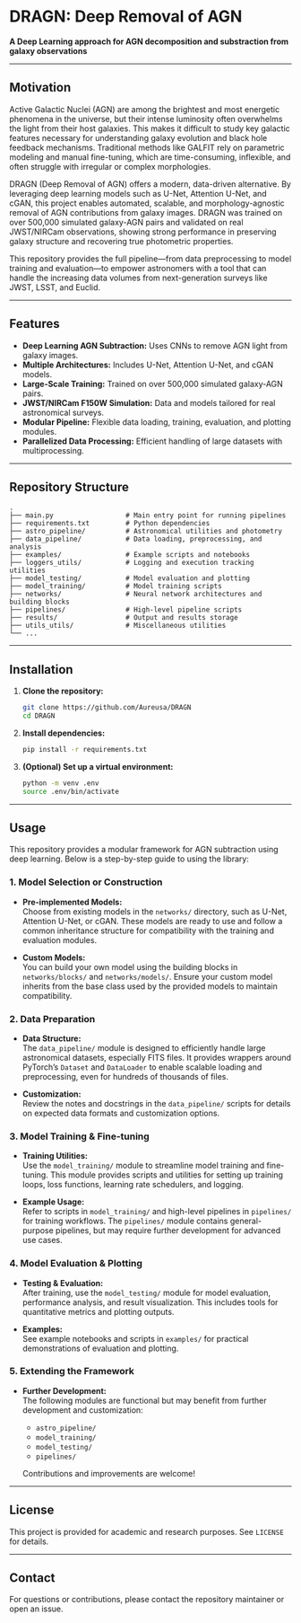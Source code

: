 # DRAGN: Deep Removal of AGN

**A Deep Learning approach for AGN
decomposition and substraction from galaxy observations**

---

## Motivation

Active Galactic Nuclei (AGN) are among the brightest and most energetic phenomena in the universe, but their intense luminosity often overwhelms the light from their host galaxies. This makes it difficult to study key galactic features necessary for understanding galaxy evolution and black hole feedback mechanisms. Traditional methods like GALFIT rely on parametric modeling and manual fine-tuning, which are time-consuming, inflexible, and often struggle with irregular or complex morphologies.

DRAGN (Deep Removal of AGN) offers a modern, data-driven alternative. By leveraging deep learning models such as U-Net, Attention U-Net, and cGAN, this project enables automated, scalable, and morphology-agnostic removal of AGN contributions from galaxy images. DRAGN was trained on over 500,000 simulated galaxy-AGN pairs and validated on real JWST/NIRCam observations, showing strong performance in preserving galaxy structure and recovering true photometric properties.

This repository provides the full pipeline—from data preprocessing to model training and evaluation—to empower astronomers with a tool that can handle the increasing data volumes from next-generation surveys like JWST, LSST, and Euclid.

---

## Features

- **Deep Learning AGN Subtraction:** Uses CNNs to remove AGN light from galaxy images.
- **Multiple Architectures:** Includes U-Net, Attention U-Net, and cGAN models.
- **Large-Scale Training:** Trained on over 500,000 simulated galaxy-AGN pairs.
- **JWST/NIRCam F150W Simulation:** Data and models tailored for real astronomical surveys.
- **Modular Pipeline:** Flexible data loading, training, evaluation, and plotting modules.
- **Parallelized Data Processing:** Efficient handling of large datasets with multiprocessing.

---

## Repository Structure

```
.
├── main.py                  # Main entry point for running pipelines
├── requirements.txt         # Python dependencies
├── astro_pipeline/          # Astronomical utilities and photometry
├── data_pipeline/           # Data loading, preprocessing, and analysis
├── examples/                # Example scripts and notebooks 
├── loggers_utils/           # Logging and execution tracking utilities
├── model_testing/           # Model evaluation and plotting
├── model_training/          # Model training scripts
├── networks/                # Neural network architectures and building blocks
├── pipelines/               # High-level pipeline scripts
├── results/                 # Output and results storage
├── utils_utils/             # Miscellaneous utilities
└── ...
```

---

## Installation

1. **Clone the repository:**
    ```bash
    git clone https://github.com/Aureusa/DRAGN
    cd DRAGN
    ```

2. **Install dependencies:**
    ```bash
    pip install -r requirements.txt
    ```

3. **(Optional) Set up a virtual environment:**
    ```bash
    python -m venv .env
    source .env/bin/activate
    ```

---

## Usage

This repository provides a modular framework for AGN subtraction using deep learning. Below is a step-by-step guide to using the library:

### 1. Model Selection or Construction

- **Pre-implemented Models:**  
  Choose from existing models in the `networks/` directory, such as U-Net, Attention U-Net, or cGAN. These models are ready to use and follow a common inheritance structure for compatibility with the training and evaluation modules.

- **Custom Models:**  
  You can build your own model using the building blocks in `networks/blocks/` and `networks/models/`. Ensure your custom model inherits from the base class used by the provided models to maintain compatibility.

### 2. Data Preparation

- **Data Structure:**  
  The `data_pipeline/` module is designed to efficiently handle large astronomical datasets, especially FITS files. It provides wrappers around PyTorch’s `Dataset` and `DataLoader` to enable scalable loading and preprocessing, even for hundreds of thousands of files.

- **Customization:**  
  Review the notes and docstrings in the `data_pipeline/` scripts for details on expected data formats and customization options.

### 3. Model Training & Fine-tuning

- **Training Utilities:**  
  Use the `model_training/` module to streamline model training and fine-tuning. This module provides scripts and utilities for setting up training loops, loss functions, learning rate schedulers, and logging.

- **Example Usage:**  
  Refer to scripts in `model_training/` and high-level pipelines in `pipelines/` for training workflows. The `pipelines/` module contains general-purpose pipelines, but may require further development for advanced use cases.

### 4. Model Evaluation & Plotting

- **Testing & Evaluation:**  
  After training, use the `model_testing/` module for model evaluation, performance analysis, and result visualization. This includes tools for quantitative metrics and plotting outputs.

- **Examples:**  
  See example notebooks and scripts in `examples/` for practical demonstrations of evaluation and plotting.

### 5. Extending the Framework

- **Further Development:**  
  The following modules are functional but may benefit from further development and customization:
  - `astro_pipeline/`
  - `model_training/`
  - `model_testing/`
  - `pipelines/`

  Contributions and improvements are welcome!

---

## License

This project is provided for academic and research purposes. See `LICENSE` for details.

---

## Contact

For questions or contributions, please contact the repository maintainer or open an issue.
